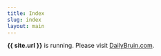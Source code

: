 ```yaml
---
title: Index
slug: index
layout: main
---
```

**{{ site.url }}** is running. Please visit [DailyBruin.com](http://dailybruin.com).
